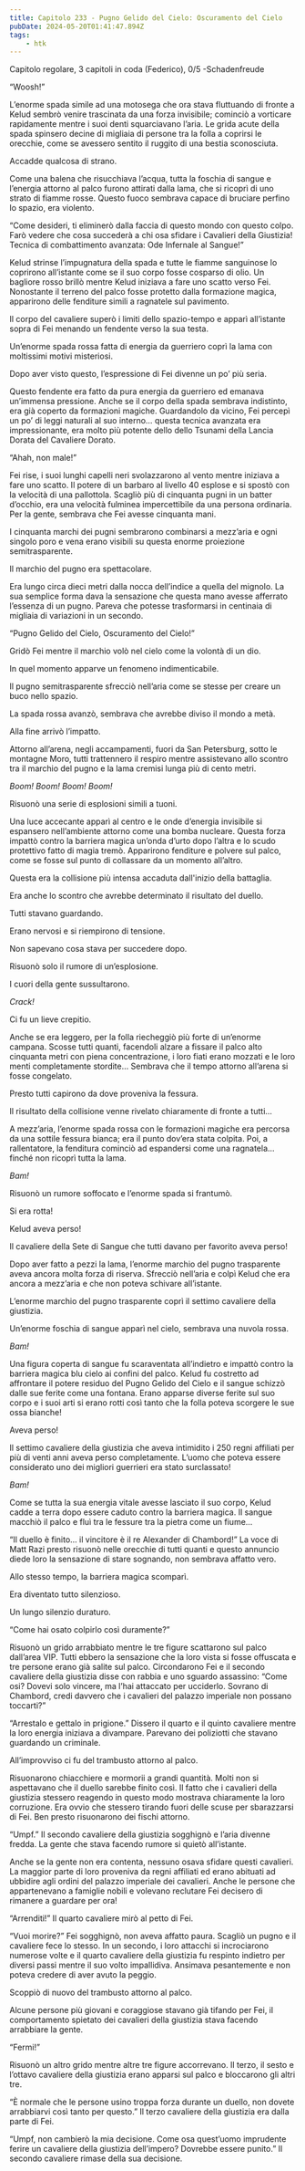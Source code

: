 ```yaml
---
title: Capitolo 233 - Pugno Gelido del Cielo: Oscuramento del Cielo
pubDate: 2024-05-20T01:41:47.894Z
tags:
    - htk
---
```


Capitolo regolare,
3 capitoli in coda (Federico), 0/5
-Schadenfreude

“Woosh!”

L’enorme spada simile ad una motosega che ora stava fluttuando di fronte a Kelud sembrò venire trascinata da una forza invisibile; cominciò a vorticare rapidamente mentre i suoi denti squarciavano l’aria. Le grida acute della spada spinsero decine di migliaia di persone tra la folla a coprirsi le orecchie, come se avessero sentito il ruggito di una bestia sconosciuta.

Accadde qualcosa di strano.

Come una balena che risucchiava l’acqua, tutta la foschia di sangue e l’energia attorno al palco furono attirati dalla lama, che si ricoprì di uno strato di fiamme rosse. Questo fuoco sembrava capace di bruciare perfino lo spazio, era violento.

“Come desideri, ti eliminerò dalla faccia di questo mondo con questo colpo. Farò vedere che cosa succederà a chi osa sfidare i Cavalieri della Giustizia! Tecnica di combattimento avanzata: Ode Infernale al Sangue!”

Kelud strinse l’impugnatura della spada e tutte le fiamme sanguinose lo coprirono all’istante come se il suo corpo fosse cosparso di olio. Un bagliore rosso brillò mentre Kelud iniziava a fare uno scatto verso Fei. Nonostante il terreno del palco fosse protetto dalla formazione magica, apparirono delle fenditure simili a ragnatele sul pavimento.

Il corpo del cavaliere superò i limiti dello spazio-tempo e apparì all’istante sopra di Fei menando un fendente verso la sua testa.

Un’enorme spada rossa fatta di energia da guerriero coprì la lama con moltissimi motivi misteriosi.

Dopo aver visto questo, l’espressione di Fei divenne un po’ più seria.

Questo fendente era fatto da pura energia da guerriero ed emanava un’immensa pressione. Anche se il corpo della spada sembrava indistinto, era già coperto da formazioni magiche. Guardandolo da vicino, Fei percepì un po’ di leggi naturali al suo interno… questa tecnica avanzata era impressionante, era molto più potente dello dello Tsunami della Lancia Dorata del Cavaliere Dorato.

“Ahah, non male!”

Fei rise, i suoi lunghi capelli neri svolazzarono al vento mentre iniziava a fare uno scatto. Il potere di un barbaro al livello 40 esplose e si spostò con la velocità di una pallottola. Scagliò più di cinquanta pugni in un batter d’occhio, era una velocità fulminea impercettibile da una persona ordinaria. Per la gente, sembrava che Fei avesse cinquanta mani.

I cinquanta marchi dei pugni sembrarono combinarsi a mezz’aria e ogni singolo poro e vena erano visibili su questa enorme proiezione semitrasparente.

Il marchio del pugno era spettacolare.

Era lungo circa dieci metri dalla nocca dell’indice a quella del mignolo. La sua semplice forma dava la sensazione che questa mano avesse afferrato l’essenza di un pugno. Pareva che potesse trasformarsi in centinaia di migliaia di variazioni in un secondo.

“Pugno Gelido del Cielo, Oscuramento del Cielo!”

Gridò Fei mentre il marchio volò nel cielo come la volontà di un dio.

In quel momento apparve un fenomeno indimenticabile.

Il pugno semitrasparente sfrecciò nell’aria come se stesse per creare un buco nello spazio.

La spada rossa avanzò, sembrava che avrebbe diviso il mondo a metà.

Alla fine arrivò l’impatto.

Attorno all’arena, negli accampamenti, fuori da San Petersburg, sotto le montagne Moro, tutti trattennero il respiro mentre assistevano allo scontro tra il marchio del pugno e la lama cremisi lunga più di cento metri.

<em>Boom! Boom! Boom! Boom!</em>

Risuonò una serie di esplosioni simili a tuoni.

Una luce accecante apparì al centro e le onde d’energia invisibile si espansero nell’ambiente attorno come una bomba nucleare. Questa forza impattò contro la barriera magica un’onda d’urto dopo l’altra e lo scudo protettivo fatto di magia tremò. Apparirono fenditure e polvere sul palco, come se fosse sul punto di collassare da un momento all’altro.

Questa era la collisione più intensa accaduta dall'inizio della battaglia.

Era anche lo scontro che avrebbe determinato il risultato del duello.

Tutti stavano guardando.

Erano nervosi e si riempirono di tensione.

Non sapevano cosa stava per succedere dopo.

Risuonò solo il rumore di un’esplosione.

I cuori della gente sussultarono.

<em>Crack!</em>

Ci fu un lieve crepitio.

Anche se era leggero, per la folla riecheggiò più forte di un’enorme campana. Scosse tutti quanti, facendoli alzare a fissare il palco alto cinquanta metri con piena concentrazione, i loro fiati erano mozzati e le loro menti completamente stordite… Sembrava che il tempo attorno all’arena si fosse congelato.

Presto tutti capirono da dove proveniva la fessura.

Il risultato della collisione venne rivelato chiaramente di fronte a tutti…

A mezz’aria, l’enorme spada rossa con le formazioni magiche era percorsa da una sottile fessura bianca; era il punto dov’era stata colpita. Poi, a rallentatore, la fenditura cominciò ad espandersi come una ragnatela… finché non ricoprì tutta la lama.

<em>Bam!</em>

Risuonò un rumore soffocato e l’enorme spada si frantumò.

Si era rotta!

Kelud aveva perso!

Il cavaliere della Sete di Sangue che tutti davano per favorito aveva perso!

Dopo aver fatto a pezzi la lama, l’enorme marchio del pugno trasparente aveva ancora molta forza di riserva. Sfrecciò nell’aria e colpì Kelud che era ancora a mezz’aria e che non poteva schivare all’istante.

L’enorme marchio del pugno trasparente coprì il settimo cavaliere della giustizia.

Un’enorme foschia di sangue apparì nel cielo, sembrava una nuvola rossa.

<em>Bam!</em>

Una figura coperta di sangue fu scaraventata all’indietro e impattò contro la barriera magica blu cielo ai confini del palco. Kelud fu costretto ad affrontare il potere residuo del Pugno Gelido del Cielo e il sangue schizzò dalle sue ferite come una fontana. Erano apparse diverse ferite sul suo corpo e i suoi arti si erano rotti così tanto che la folla poteva scorgere le sue ossa bianche!

Aveva perso!

Il settimo cavaliere della giustizia che aveva intimidito i 250 regni affiliati per più di venti anni aveva perso completamente. L’uomo che poteva essere considerato uno dei migliori guerrieri era stato surclassato!

<em>Bam!</em>

Come se tutta la sua energia vitale avesse lasciato il suo corpo, Kelud cadde a terra dopo essere caduto contro la barriera magica. Il sangue macchiò il palco e fluì tra le fessure tra la pietra come un fiume…

“Il duello è finito… il vincitore è il re Alexander di Chambord!” La voce di Matt Razi presto risuonò nelle orecchie di tutti quanti e questo annuncio diede loro la sensazione di stare sognando, non sembrava affatto vero.

Allo stesso tempo, la barriera magica scomparì.

Era diventato tutto silenzioso.

Un lungo silenzio duraturo.

“Come hai osato colpirlo così duramente?”

Risuonò un grido arrabbiato mentre le tre figure scattarono sul palco dall’area VIP. Tutti ebbero la sensazione che la loro vista si fosse offuscata e tre persone erano già salite sul palco. Circondarono Fei e il secondo cavaliere della giustizia disse con rabbia e uno sguardo assassino: “Come osi? Dovevi solo vincere, ma l’hai attaccato per ucciderlo. Sovrano di Chambord, credi davvero che i cavalieri del palazzo imperiale non possano toccarti?”

“Arrestalo e gettalo in prigione.” Dissero il quarto e il quinto cavaliere mentre la loro energia iniziava a divampare. Parevano dei poliziotti che stavano guardando un criminale.

All’improvviso ci fu del trambusto attorno al palco.

Risuonarono chiacchiere e mormorii a grandi quantità. Molti non si aspettavano che il duello sarebbe finito così. Il fatto che i cavalieri della giustizia stessero reagendo in questo modo mostrava chiaramente la loro corruzione. Era ovvio che stessero tirando fuori delle scuse per sbarazzarsi di Fei. Ben presto risuonarono dei fischi attorno.

“Umpf.” Il secondo cavaliere della giustizia sogghignò e l’aria divenne fredda. La gente che stava facendo rumore si quietò all’istante.

Anche se la gente non era contenta, nessuno osava sfidare questi cavalieri. La maggior parte di loro proveniva da regni affiliati ed erano abituati ad ubbidire agli ordini del palazzo imperiale dei cavalieri. Anche le persone che appartenevano a famiglie nobili e volevano reclutare Fei decisero di rimanere a guardare per ora!

“Arrenditi!” Il quarto cavaliere mirò al petto di Fei.

“Vuoi morire?” Fei sogghignò, non aveva affatto paura. Scagliò un pugno e il cavaliere fece lo stesso. In un secondo, i loro attacchi si incrociarono numerose volte e il quarto cavaliere della giustizia fu respinto indietro per diversi passi mentre il suo volto impallidiva. Ansimava pesantemente e non poteva credere di aver avuto la peggio.

Scoppiò di nuovo del trambusto attorno al palco.

Alcune persone più giovani e coraggiose stavano già tifando per Fei, il comportamento spietato dei cavalieri della giustizia stava facendo arrabbiare la gente.

“Fermi!”

Risuonò un altro grido mentre altre tre figure accorrevano. Il terzo, il sesto e l’ottavo cavaliere della giustizia erano apparsi sul palco e bloccarono gli altri tre.

“È normale che le persone usino troppa forza durante un duello, non dovete arrabbiarvi così tanto per questo.” Il terzo cavaliere della giustizia era dalla parte di Fei.

“Umpf, non cambierò la mia decisione. Come osa quest’uomo imprudente ferire un cavaliere della giustizia dell’impero? Dovrebbe essere punito.” Il secondo cavaliere rimase della sua decisione.



